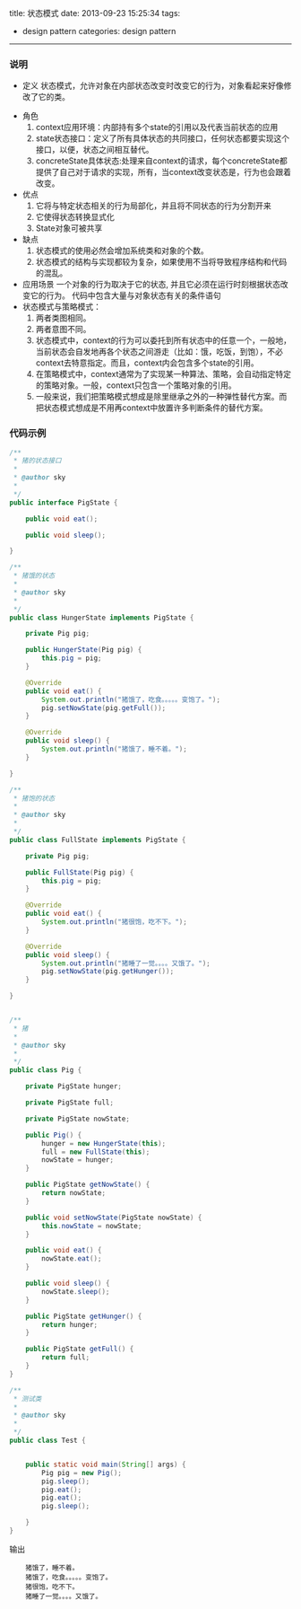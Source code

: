 title: 状态模式
date: 2013-09-23 15:25:34
tags: 
  - design pattern
categories: design pattern
---
### 说明
* 定义
状态模式，允许对象在内部状态改变时改变它的行为，对象看起来好像修改了它的类。
<!--more-->
* 角色
	1. context应用环境：内部持有多个state的引用以及代表当前状态的应用
	2. state状态接口：定义了所有具体状态的共同接口，任何状态都要实现这个接口，以便，状态之间相互替代。
	3. concreteState具体状态:处理来自context的请求，每个concreteState都提供了自己对于请求的实现，所有，当context改变状态是，行为也会跟着改变。
* 优点
	1. 它将与特定状态相关的行为局部化，并且将不同状态的行为分割开来
	2. 它使得状态转换显式化
	3. State对象可被共享
* 缺点
	1. 状态模式的使用必然会增加系统类和对象的个数。
	2. 状态模式的结构与实现都较为复杂，如果使用不当将导致程序结构和代码的混乱。
* 应用场景
一个对象的行为取决于它的状态, 并且它必须在运行时刻根据状态改变它的行为。
代码中包含大量与对象状态有关的条件语句
* 状态模式与策略模式：
	1. 两者类图相同。
	2. 两者意图不同。
	3. 状态模式中，context的行为可以委托到所有状态中的任意一个，一般地，当前状态会自发地再各个状态之间游走（比如：饿，吃饭，到饱），不必context去特意指定。而且，context内会包含多个state的引用。
	4. 在策略模式中，context通常为了实现某一种算法、策略，会自动指定特定的策略对象。一般，context只包含一个策略对象的引用。
	5. 一般来说，我们把策略模式想成是除里继承之外的一种弹性替代方案。而把状态模式想成是不用再context中放置许多判断条件的替代方案。

### 代码示例
```java
/**
 * 猪的状态接口
 * 
 * @author sky
 * 
 */
public interface PigState {

	public void eat();

	public void sleep();

}

/**
 * 猪饿的状态
 * 
 * @author sky
 * 
 */
public class HungerState implements PigState {

	private Pig pig;

	public HungerState(Pig pig) {
		this.pig = pig;
	}

	@Override
	public void eat() {
		System.out.println("猪饿了，吃食。。。。。变饱了。");
		pig.setNowState(pig.getFull());
	}

	@Override
	public void sleep() {
		System.out.println("猪饿了，睡不着。");
	}

}

/**
 * 猪饱的状态
 * 
 * @author sky
 * 
 */
public class FullState implements PigState {

	private Pig pig;

	public FullState(Pig pig) {
		this.pig = pig;
	}

	@Override
	public void eat() {
		System.out.println("猪很饱，吃不下。");
	}

	@Override
	public void sleep() {
		System.out.println("猪睡了一觉。。。。又饿了。");
		pig.setNowState(pig.getHunger());
	}

}


/**
 * 猪
 * 
 * @author sky
 * 
 */
public class Pig {

	private PigState hunger;

	private PigState full;

	private PigState nowState;

	public Pig() {
		hunger = new HungerState(this);
		full = new FullState(this);
		nowState = hunger;
	}

	public PigState getNowState() {
		return nowState;
	}

	public void setNowState(PigState nowState) {
		this.nowState = nowState;
	}

	public void eat() {
		nowState.eat();
	}

	public void sleep() {
		nowState.sleep();
	}

	public PigState getHunger() {
		return hunger;
	}

	public PigState getFull() {
		return full;
	}
}

/**
 * 测试类
 * 
 * @author sky
 * 
 */
public class Test {


	public static void main(String[] args) {
		Pig pig = new Pig();
		pig.sleep();
		pig.eat();
		pig.eat();
		pig.sleep();

	}
}
```
输出
```
	猪饿了，睡不着。
	猪饿了，吃食。。。。。变饱了。
	猪很饱，吃不下。
	猪睡了一觉。。。。又饿了。
```

